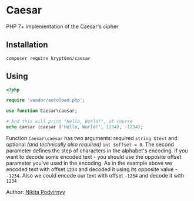 # Caesar

PHP 7+ implementation of the Caesar's cipher

## Installation

```
composer require krypt0nn/caesar
```

## Using

```php
<?php

require 'vendor/autoload.php';

use function Caesar\caesar;

# And this will print "Hello, World!", of course
echo caesar (caesar ('Hello, World!', 1234), -1234);
```

Function `Caesar\caesar` has two arguments: required `string $text` and optional *(and technically also required)* `int $offset = 0`. The second parameter defines the step of characters in the alphabet's encoding. If you want to decode some encoded text - you should use the opposite offset parameter you've used in the encoding. As in the example above we encoded text with offset `1234` and decoded it using its opposite value - `-1234`. Also we could encode our text with offset `-1234` and decode it with `1234`

Author: [Nikita Podvirnyy](https://vk.com/technomindlp)
